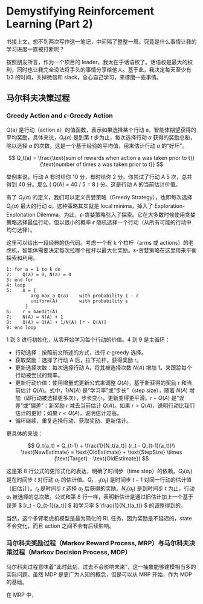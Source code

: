 # Demystifying Reinforcement Learning (Part 2)

书接上文，想不到两次写作这一笔记，中间隔了整整一周。究竟是什么事情让我的学习进度一直被打断呢？

按照朋友所言，作为一个项目的 leader，我太在乎话语权了。话语权是最大的权利，同时也让我完全没法将手头的事情分享给他人。基于此，我决定每天至少有 1/3 的时间，关掉微信和 slack，全心自己学习，来琢磨一些事情。

## 马尔科夫决策过程

### Greedy Action and $\epsilon$-Greedy Action

Q(a) 是行动（action a）的值函数，表示如果选择某个行动 a，智能体期望获得的平均奖励。具体来说，$Q_t(a)$ 是到第 $t$ 步为止，每次选择行动 $a$ 获得的奖励总和，除以选择 $a$ 的次数。这是一个基于经验的平均值，用来估计行动 $a$ 的“好坏”。

$$
  Q_t(a) = \frac{\text{sum of rewards when action a was taken prior to t}}{\text{number of times a was taken prior to t}}
$$

举例来说，行动 A 有时给你 10 分，有时给你 2 分。你尝试了行动 A 5 次，总共得到 40 分。那么 \( Q(A) = 40 / 5 = 8 \) 分。这是行动 A 的当前估计价值。

有了 $Q_t(a)$ 的定义，我们可以定义贪婪策略（Greedy Strategy），也即每次选择 $Q_t(a)$ 最大的行动 $a$。这种策略其实就是 local minima，掉入了 Exploration-Exploitation Dilemma。为此，$\epsilon$-贪婪策略引入了探索。它在大多数时候使用贪婪策略选择最佳行动，但以很小的概率 $\epsilon$ 随机选择一个行动（从所有可能的行动中均匀选择）。

这里可以给出一段经典的伪代码。考虑一个有 k 个拉杆（arms 或 actions）的老虎机，智能体需要决定每次拉哪个拉杆以最大化奖励。ε-贪婪策略在这里用来平衡探索和利用。

```plaintext
1: for a = 1 to k do
2:    Q(a) = 0, N(a) = 0
3: end for
4: loop
5:    A = {
         arg max_a Q(a)    with probability 1 - ε
         uniform(A)        with probability ε
       }
6:    r = bandit(A)
7:    N(A) = N(A) + 1
8:    Q(A) = Q(A) + 1/N(A) [r - Q(A)]
9: end loop
```

1 到 3 进行初始化，从零开始学习每个行动的价值。4 到 9 是主循环：

- 行动选择：按照前文所述的方式，进行 $\epsilon$-greedy 选择。
- 获取奖励：选择了行动 A 后，拉下拉杆，获得奖励 r。
- 更新选择次数：每次选择行动 A，将其被选择次数 $N(A)$ 增加 1。来跟踪每个行动被尝试的频率。
- 更新行动价值：使用增量式更新公式来调整 $Q(A)$，基于新获得的奖励 $r$ 和当前估计 $Q(A)$。式中，$1/N(A)$ 是“学习率”或“步长”（step size），随着 $N(A)$ 增加（即行动被选择更多次），步长变小，更新变得更平滑。$r - Q(A)$ 是“误差”或“偏差”：新奖励 $r$ 减去当前估计 $Q(A)$。如果 $r > Q(A)$，说明行动比我们估计的更好；如果 $r < Q(A)$，说明估计过高。
- 循环继续，重复选择行动、获取奖励、更新估计。

更具体的来说：

$$
  Q_t(a_t) = Q_{t-1} + \frac{1}{N_t(a_t)} (r_t - Q_{t-1}(a_t))\\
  \text{NewEstimate} = \text{OldEstimate} + \text{StepSize} \times (\text{Target} - \text{OldEstimate})
$$

这是第 8 行公式的更形式化的表达，明确了时间步（time step）的依赖。$Q_t(a_t)$ 是在时间步 $t$ 对行动 $a_t$ 的估计值。$Q_{t-1}(a_t)$ 是时间步 $t-1$ 对同一行动的估计值（旧估计）。$r_t$ 是时间步 $t$ 选择 $a_t$ 后获得的奖励。$N_t(a_t)$ 是到时间步 $t$ 为止，行动 $a_t$ 被选择的总次数。公式和第 8 行一样，表明新估计是通过旧估计加上一个基于误差 $ [r_t - Q_{t-1}(a_t)] $ 和学习率 $ \frac{1}{N_t(a_t)} $ 的调整得到的。

当然，这个多臂老虎机模型是最为简化的 RL 任务，因为奖励是不延迟的，state 不会变化，而且 action 之间不会有后续影响。

### 马尔科夫奖励过程（Markov Reward Process, MRP）与马尔科夫决策过程（Markov Decision Process, MDP）

马尔科夫过程意味着”此时此刻，过去不会影响未来“，这一抽象能够建模相当多的实际问题。虽然 MDP 是更广为人知的概念，但是可以从 MRP 开始，作为 MDP 的基础。

在 MRP 中，